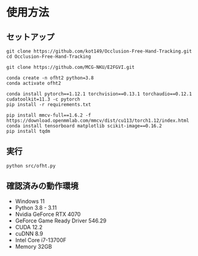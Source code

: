 # 使用方法
## セットアップ
```
git clone https://github.com/kot149/Occlusion-Free-Hand-Tracking.git
cd Occlusion-Free-Hand-Tracking

git clone https://github.com/MCG-NKU/E2FGVI.git

conda create -n ofht2 python=3.8
conda activate ofht2

conda install pytorch==1.12.1 torchvision==0.13.1 torchaudio==0.12.1 cudatoolkit=11.3 -c pytorch
pip install -r requirements.txt

pip install mmcv-full==1.6.2 -f https://download.openmmlab.com/mmcv/dist/cu113/torch1.12/index.html
conda install tensorboard matplotlib scikit-image==0.16.2
pip install tqdm
```
<!-- ```
# without E2FGVI
conda create -n ofht python=3.8
conda activate ofht
pip install torch torchvision torchaudio --index-url https://download.pytorch.org/whl/cu118
pip install -r requirements.txt
``` -->

## 実行
```
python src/ofht.py
```

## 確認済みの動作環境
- Windows 11
- Python 3.8 - 3.11
- Nvidia GeForce RTX 4070
- GeForce Game Ready Driver 546.29
- CUDA 12.2
- cuDNN 8.9
- Intel Core i7-13700F
- Memory 32GB